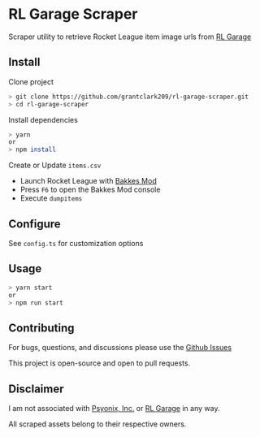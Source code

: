 # RL Garage Scraper

Scraper utility to retrieve Rocket League item image urls from [RL Garage](https://rocket-league.com/items)

## Install

Clone project
```bash
> git clone https://github.com/grantclark209/rl-garage-scraper.git
> cd rl-garage-scraper
```

Install dependencies
```bash
> yarn
or
> npm install
```

Create or Update `items.csv`
- Launch Rocket League with [Bakkes Mod](https://www.bakkesmod.com/)
- Press `F6` to open the Bakkes Mod console
- Execute `dumpitems`

## Configure

See `config.ts` for customization options

## Usage

```bash
> yarn start
or
> npm run start
```

## Contributing

For bugs, questions, and discussions please use the [Github Issues](https://github.com/grantclark209/rl-garage-scraper/issues)

This project is open-source and open to pull requests.

## Disclaimer

I am not associated with [Psyonix, Inc.](https://www.psyonix.com/) or [RL Garage](https://rocket-league.com/items) in any way.

All scraped assets belong to their respective owners.